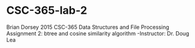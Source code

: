 # CSC-365-lab-2
Brian Dorsey 2015
CSC-365 Data Structures and File Processing Assignment 2: btree and cosine similarity algorithm  -Instructor: Dr. Doug Lea
